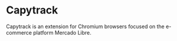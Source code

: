 # Capytrack
Capytrack is an extension for Chromium browsers focused on the e-commerce platform Mercado Libre. 
